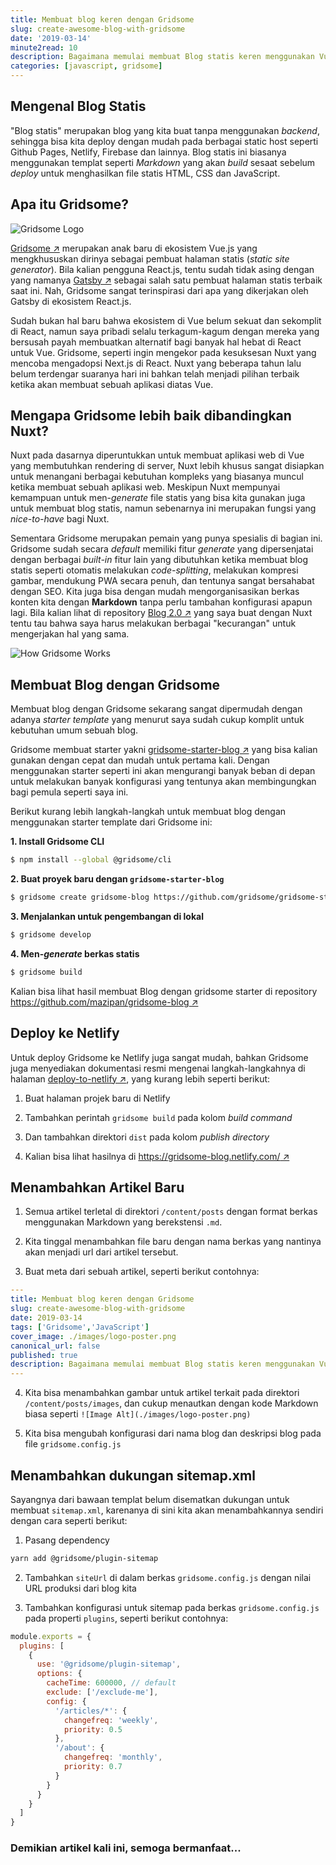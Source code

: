 ```yaml
---
title: Membuat blog keren dengan Gridsome
slug: create-awesome-blog-with-gridsome
date: '2019-03-14'
minute2read: 10
description: Bagaimana memulai membuat Blog statis keren menggunakan Vue.js static site generator Gridsome dalam waktu yang singkat
categories: [javascript, gridsome]
---
```


## Mengenal Blog Statis

"Blog statis" merupakan blog yang kita buat tanpa menggunakan *backend*, sehingga bisa kita deploy dengan mudah pada berbagai static host seperti Github Pages, Netlify, Firebase dan lainnya. Blog statis ini biasanya menggunakan templat seperti *Markdown* yang akan *build* sesaat sebelum *deploy* untuk menghasilkan file statis HTML, CSS dan JavaScript.

## Apa itu Gridsome?

<img v-lazyload src="/images/placeholder-1x1.png" data-src="https://gridsome.org/assets/logo-poster.png" alt="Gridsome Logo">

[Gridsome ↗️](https://gridsome.org/) merupakan anak baru di ekosistem Vue.js yang mengkhususkan dirinya sebagai pembuat halaman statis (*static site generator*). Bila kalian pengguna React.js, tentu sudah tidak asing dengan yang namanya [Gatsby ↗️](https://www.gatsbyjs.org/) sebagai salah satu pembuat halaman statis terbaik saat ini. Nah, Gridsome sangat terinspirasi dari apa yang dikerjakan oleh Gatsby di ekosistem React.js.

Sudah bukan hal baru bahwa ekosistem di Vue belum sekuat dan sekomplit di React, namun saya pribadi selalu terkagum-kagum dengan mereka yang bersusah payah membuatkan alternatif bagi banyak hal hebat di React untuk Vue. Gridsome, seperti ingin mengekor pada kesuksesan Nuxt yang mencoba mengadopsi Next.js di React. Nuxt yang beberapa tahun lalu belum terdengar suaranya hari ini bahkan telah menjadi pilihan terbaik ketika akan membuat sebuah aplikasi diatas Vue.

## Mengapa Gridsome lebih baik dibandingkan Nuxt?

Nuxt pada dasarnya diperuntukkan untuk membuat aplikasi web di Vue yang membutuhkan rendering di server, Nuxt lebih khusus sangat disiapkan untuk menangani berbagai kebutuhan kompleks yang biasanya muncul ketika membuat sebuah aplikasi web. Meskipun Nuxt mempunyai kemampuan untuk men-*generate* file statis yang bisa kita gunakan juga untuk membuat blog statis, namun sebenarnya ini merupakan fungsi yang *nice-to-have* bagi Nuxt.

Sementara Gridsome merupakan pemain yang punya spesialis di bagian ini. Gridsome sudah secara *default* memiliki fitur *generate* yang dipersenjatai dengan berbagai *built-in* fitur lain yang dibutuhkan ketika membuat blog statis seperti otomatis melakukan *code-splitting*, melakukan kompresi gambar, mendukung PWA secara penuh, dan tentunya sangat bersahabat dengan SEO. Kita juga bisa dengan mudah mengorganisasikan berkas konten kita dengan **Markdown** tanpa perlu tambahan konfigurasi apapun lagi. Bila kalian lihat di repository [Blog 2.0 ↗️](/blog-2-0-in-nuxtjs) yang saya buat dengan Nuxt tentu tau bahwa saya harus melakukan berbagai "kecurangan" untuk mengerjakan hal yang sama.

<img v-lazyload src="/images/placeholder-1x1.png" data-src="https://gridsome.org/assets/how-it-works.gif" alt="How Gridsome Works">

## Membuat Blog dengan Gridsome

Membuat blog dengan Gridsome sekarang sangat dipermudah dengan adanya *starter template* yang menurut saya sudah cukup komplit untuk kebutuhan umum sebuah blog.

Gridsome membuat starter yakni [gridsome-starter-blog ↗️](https://github.com/gridsome/gridsome-starter-blog) yang bisa kalian gunakan dengan cepat dan mudah untuk pertama kali. Dengan menggunakan starter seperti ini akan mengurangi banyak beban di depan untuk melakukan banyak konfigurasi yang tentunya akan membingungkan bagi pemula seperti saya ini.

Berikut kurang lebih langkah-langkah untuk membuat blog dengan menggunakan starter template dari Gridsome ini:

**1. Install Gridsome CLI**

```bash
$ npm install --global @gridsome/cli
```

**2. Buat proyek baru dengan `gridsome-starter-blog`**

```bash
$ gridsome create gridsome-blog https://github.com/gridsome/gridsome-starter-blog.git
```

**3. Menjalankan untuk pengembangan di lokal**

```bash
$ gridsome develop
```

**4. Men-*generate* berkas statis**

```bash
$ gridsome build
```

Kalian bisa lihat hasil membuat Blog dengan gridsome starter di repository [https://github.com/mazipan/gridsome-blog ↗️](https://github.com/mazipan/gridsome-blog)

## Deploy ke Netlify

Untuk deploy Gridsome ke Netlify juga sangat mudah, bahkan Gridsome juga menyediakan dokumentasi resmi mengenai langkah-langkahnya di halaman [deploy-to-netlify ↗️](https://gridsome.org/docs/deploy-to-netlify), yang kurang lebih seperti berikut:

1) Buat halaman projek baru di Netlify

2) Tambahkan perintah `gridsome build` pada kolom *build command*

3) Dan tambahkan direktori `dist` pada kolom *publish directory*

4) Kalian bisa lihat hasilnya di [https://gridsome-blog.netlify.com/ ↗️](https://gridsome-blog.netlify.com/)

## Menambahkan Artikel Baru

1) Semua artikel terletal di direktori `/content/posts` dengan format berkas menggunakan Markdown yang berekstensi `.md`.

2) Kita tinggal menambahkan file baru dengan nama berkas yang nantinya akan menjadi url dari artikel tersebut.

3) Buat meta dari sebuah artikel, seperti berikut contohnya:

```yaml
---
title: Membuat blog keren dengan Gridsome
slug: create-awesome-blog-with-gridsome
date: 2019-03-14
tags: ['Gridsome','JavaScript']
cover_image: ./images/logo-poster.png
canonical_url: false
published: true
description: Bagaimana memulai membuat Blog statis keren menggunakan Vue.js static site generator Gridsome dalam waktu yang singkat
---
```

4) Kita bisa menambahkan gambar untuk artikel terkait pada direktori `/content/posts/images`, dan cukup menautkan dengan kode Markdown biasa seperti `![Image Alt](./images/logo-poster.png)`

5) Kita bisa mengubah konfigurasi dari nama blog dan deskripsi blog pada file `gridsome.config.js`

## Menambahkan dukungan sitemap.xml

Sayangnya dari bawaan templat belum disematkan dukungan untuk membuat `sitemap.xml`, karenanya di sini kita akan menambahkannya sendiri dengan cara seperti berikut:

1. Pasang dependency

```bash
yarn add @gridsome/plugin-sitemap
```

2. Tambahkan `siteUrl` di dalam berkas `gridsome.config.js` dengan nilai URL produksi dari blog kita

3. Tambahkan konfigurasi untuk sitemap pada berkas `gridsome.config.js` pada properti `plugins`, seperti berikut contohnya:

```javascript
module.exports = {
  plugins: [
    {
      use: '@gridsome/plugin-sitemap',
      options: {
        cacheTime: 600000, // default
        exclude: ['/exclude-me'],
        config: {
          '/articles/*': {
            changefreq: 'weekly',
            priority: 0.5
          },
          '/about': {
            changefreq: 'monthly',
            priority: 0.7
          }
        }
      }
    }
  ]
}
```

### Demikian artikel kali ini, semoga bermanfaat...
